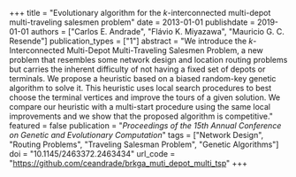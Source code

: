 +++
title = "Evolutionary algorithm for the $k$-interconnected multi-depot multi-traveling salesmen problem"
date = 2013-01-01
publishdate = 2019-01-01
authors = ["Carlos E. Andrade", "Flávio K. Miyazawa", "Mauricio G. C. Resende"]
publication_types = ["1"]
abstract = "We introduce the $k$-Interconnected Multi-Depot Multi-Traveling Salesmen Problem, a new problem that resembles some network design and location routing problems but carries the inherent difficulty of not having a fixed set of depots or terminals. We propose a heuristic based on a biased random-key genetic algorithm to solve it. This heuristic uses local search procedures to best choose the terminal vertices and improve the tours of a given solution. We compare our heuristic with a multi-start procedure using the same local improvements and we show that the proposed algorithm is competitive."
featured = false
publication = "*Proceedings of the 15th Annual Conference on Genetic and Evolutionary Computation*"
tags = ["Network Design", "Routing Problems", "Traveling Salesman Problem", "Genetic Algorithms"]
doi = "10.1145/2463372.2463434"
url_code = "https://github.com/ceandrade/brkga_muti_depot_multi_tsp"
+++

